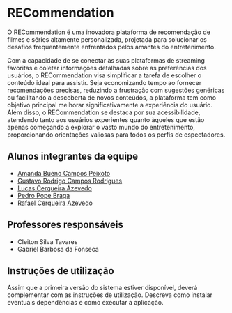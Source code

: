 # RECommendation
O RECommendation é uma inovadora plataforma de recomendação de filmes e séries altamente personalizada, projetada para solucionar os desafios frequentemente enfrentados pelos amantes do entretenimento. 

Com a capacidade de se conectar às suas plataformas de streaming favoritas e coletar informações detalhadas sobre as preferências dos usuários, o RECommendation visa simplificar a tarefa de escolher o conteúdo ideal para assistir. Seja economizando tempo ao fornecer recomendações precisas, reduzindo a frustração com sugestões genéricas ou facilitando a descoberta de novos conteúdos, a plataforma tem como objetivo principal melhorar significativamente a experiência do usuário. Além disso, o RECommendation se destaca por sua acessibilidade, atendendo tanto aos usuários experientes quanto àqueles que estão apenas começando a explorar o vasto mundo do entretenimento, proporcionando orientações valiosas para todos os perfis de espectadores.
## Alunos integrantes da equipe

* [Amanda Bueno Campos Peixoto](https://github.com/ambueno)
* [Gustavo Rodrigo Campos Rodrigues](https://github.com/GUS74V0)
* [Lucas Cerqueira Azevedo](https://github.com/LucasCAzevedo)
* [Pedro Pope Braga](https://github.com/bragxxa)
* [Rafael Cerqueira Azevedo](https://github.com/rafcaz)

## Professores responsáveis

* Cleiton Silva Tavares
* Gabriel Barbosa da Fonseca

## Instruções de utilização

Assim que a primeira versão do sistema estiver disponível, deverá complementar com as instruções de utilização. Descreva como instalar eventuais dependências e como executar a aplicação.
